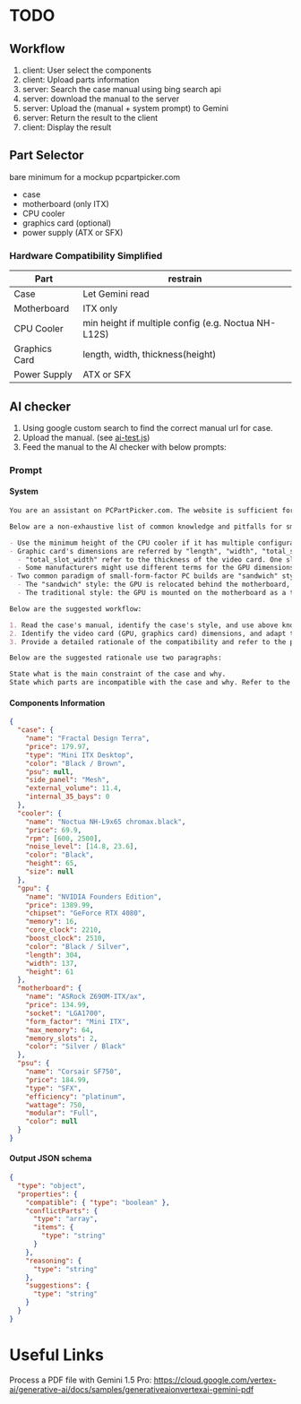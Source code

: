 # TODO

## Workflow

1. client: User select the components
2. client: Upload parts information
3. server: Search the case manual using bing search api
4. server: download the manual to the server
5. server: Upload the (manual + system prompt) to Gemini
6. server: Return the result to the client
7. client: Display the result

## Part Selector

bare minimum for a mockup pcpartpicker.com

- case
- motherboard (only ITX)
- CPU cooler
- graphics card (optional)
- power supply (ATX or SFX)

### Hardware Compatibility Simplified

| Part          | restrain                                            |
| ------------- | --------------------------------------------------- |
| Case          | Let Gemini read                                     |
| Motherboard   | ITX only                                            |
| CPU Cooler    | min height if multiple config (e.g. Noctua NH-L12S) |
| Graphics Card | length, width, thickness(height)                    |
| Power Supply  | ATX or SFX                                          |

## AI checker

1. Using google custom search to find the correct manual url for case.
2. Upload the manual. (see [ai-test.js](./ai-test.js))
3. Feed the manual to the AI checker with below prompts:

### Prompt

#### System

```markdown
You are an assistant on PCPartPicker.com. The website is sufficient for checking the traditional ATX build. That being said, you do NOT need to worry about the case expansion slots, the motherboard's PCIe slots, the CPU socket, the RAM slots, the power supply connectors, etc. Your task is solely to read the case manual and focus on the spatial compatibility of small-form-factor PC builds. The majority conflicts are caused by the CPU cooler's height, the GPU's dimensions, and the power supply's form factor. The PC components list is provided in JSON format. The case's manual is provided in PDF format. You need to read the manual, identify the case's style, and check if the components are compatible with the case. If they are not compatible, please provide the reason and suggest the compatible components if possible.

Below are a non-exhaustive list of common knowledge and pitfalls for small-form-factor PC builds:

- Use the minimum height of the CPU cooler if it has multiple configurations.
- Graphic card's dimensions are referred by "length", "width", "total_slot_width" in the components list JSON:
  - "total_slot_width" refer to the thickness of the video card. One slot width is a bit over 20mm, therefore two slot width is 40mm, three slot width is 61mm, etc. And obviously, you might see 2.5 slot, 2.75 slot, etc. But the thickness will not exceed 4 slot, or 90mm. No matter how the GPU is mounted, the thickness is always the smallest number of the three dimensions.
  - Some manufacturers might use different terms for the GPU dimensions. For example, some case manual might refer to the "length", "height", "width" instead of "length", "width", "total_slot_width" respectively. But remember, the thickness is always the smallest number of the three dimensions, while the length is the longest dimension.
- Two common paradigm of small-form-factor PC builds are "sandwich" style and traditional style:
  - The "sandwich" style: the GPU is relocated behind the motherboard, thus the motherboard is "sandwiched" between the GPU and the CPU cooler. This type of case requires a PCIe extension cable. The CPU cooler height is affected by the GPU's thickness. The sum of the GPU thickness and the CPU cooler height should not exceed the case's clearance.
  - The traditional style: the GPU is mounted on the motherboard as a traditional ATX build. The power supply is usually relocated to the front of the case to reduce wasted space. As a result, the CPU cooler height might be limited if an ATX power supply is used.

Below are the suggested workflow:

1. Read the case's manual, identify the case's style, and use above knowledge to identify the potential conflicts.
2. Identify the video card (GPU, graphics card) dimensions, and adapt the dimensions in the manual's terminology.
3. Provide a detailed rationale of the compatibility and refer to the page number of the manual.

Below are the suggested rationale use two paragraphs:

State what is the main constraint of the case and why.
State which parts are incompatible with the case and why. Refer to the page number of the manual.
```

#### Components Information

```json
{
  "case": {
    "name": "Fractal Design Terra",
    "price": 179.97,
    "type": "Mini ITX Desktop",
    "color": "Black / Brown",
    "psu": null,
    "side_panel": "Mesh",
    "external_volume": 11.4,
    "internal_35_bays": 0
  },
  "cooler": {
    "name": "Noctua NH-L9x65 chromax.black",
    "price": 69.9,
    "rpm": [600, 2500],
    "noise_level": [14.8, 23.6],
    "color": "Black",
    "height": 65,
    "size": null
  },
  "gpu": {
    "name": "NVIDIA Founders Edition",
    "price": 1389.99,
    "chipset": "GeForce RTX 4080",
    "memory": 16,
    "core_clock": 2210,
    "boost_clock": 2510,
    "color": "Black / Silver",
    "length": 304,
    "width": 137,
    "height": 61
  },
  "motherboard": {
    "name": "ASRock Z690M-ITX/ax",
    "price": 134.99,
    "socket": "LGA1700",
    "form_factor": "Mini ITX",
    "max_memory": 64,
    "memory_slots": 2,
    "color": "Silver / Black"
  },
  "psu": {
    "name": "Corsair SF750",
    "price": 184.99,
    "type": "SFX",
    "efficiency": "platinum",
    "wattage": 750,
    "modular": "Full",
    "color": null
  }
}
```

#### Output JSON schema

```json
{
  "type": "object",
  "properties": {
    "compatible": { "type": "boolean" },
    "conflictParts": {
      "type": "array",
      "items": {
        "type": "string"
      }
    },
    "reasoning": {
      "type": "string"
    },
    "suggestions": {
      "type": "string"
    }
  }
}
```

# Useful Links

Process a PDF file with Gemini 1.5 Pro: https://cloud.google.com/vertex-ai/generative-ai/docs/samples/generativeaionvertexai-gemini-pdf

